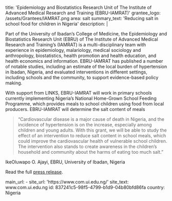 title: 'Epidemiology and Biostatistics Research Unit of The Institute of Advanced Medical Research and Training (EBRU-IAMRAT)'
grantee_logo: /assets/Grantees/IAMRAT.png
area: salt
summary_text: 'Reducing salt in school food for children in Nigeria'
description: |
  <p>Part of the University of Ibadan’s College of Medicine, the Epidemiology and Biostatistics Research Unit (EBRU) of The Institute of Advanced Medical Research and Training’s (IAMRAT)  is a multi-disciplinary team with experience in epidemiology, malariology, medical sociology and anthropology, biostatistics, health promotion and health education, and health economics and information. EBRU-IAMRAT has published a number of notable studies, including an estimate of the local burden of hypertension in Ibadan, Nigeria, and evaluated interventions in different settings, including schools and the community, to support evidence-based policy making.
  </p>
  <p>With support from LINKS, EBRU-IAMRAT will work in primary schools currently implementing Nigeria’s National Home-Grown School Feeding Programme, which provides meals to school children using food from local producers. EBRU-IAMRAT will determine the salt content of meals
  </p>
  <blockquote>“Cardiovascular disease is a major cause of death in Nigeria, and the incidence of hypertension is on the increase, especially among children and young adults. With this grant, we will be able to study the effect of an intervention to reduce salt content in school meals, which could improve the cardiovascular health of vulnerable school children. The intervention also stands to create awareness in the children’s household and community about the harms of eating too much salt.”
  </blockquote>
  <p>IkeOluwapo O. Ajayi, EBRU, University of Ibadan, Nigeria
  </p>
  <p>Read the full <a href="https://www.linkscommunity.org/assets/Grantees/iamrat_nigeria_links-grant-press-release-11-2019.pdf" target="_blank">press release</a>.
  </p>
main_url:
  -
    site_url: 'https://www.com.ui.edu.ng/'
    site_text: www.com.ui.edu.ng
id: 837241c5-98f5-4799-b1d9-04b80bfd86fa
country: Nigeria
